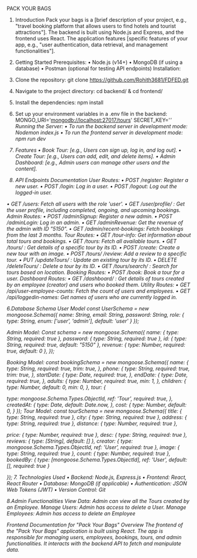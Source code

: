 PACK YOUR BAGS
1. Introduction
Pack your bags is a [brief description of your project, e.g., "travel booking platform that allows
users to find hotels and tourist attractions"]. The backend is built using Node.js and Express,
and the frontend uses React. The application features [specific features of your app, e.g., "user
authentication, data retrieval, and management functionalities"].
2. Getting Started
Prerequisites:
• Node.js (v14+)
• MongoDB (if using a database)
• Postman (optional for testing API endpoints)
Installation:
1. Clone the repository:
git clone https://github.com/Rohith3681/FDFED.git
2. Navigate to the project directory:
cd backend/ &
cd frontend/
3. Install the dependencies:
npm install
4. Set up your environment variables in a .env file in the backend:
MONGO_URI='<mongodb://localhost:27017/tours>'
SECRET_KEY='<I am Iron Man>'
Running the Server:
• To run the backend server in development mode:
Nodemon index.js
• To run the frontend server in development mode:
npm run dev

4. Features
• Book Tour: [e.g., Users can sign up, log in, and log out].
• Create Tour: [e.g., Users can add, edit, and delete items].
• Admin Dashboard: [e.g., Admin users can manage other users and the content].

5. API Endpoints Documentation
User Routes:
• POST /register: Register a new user.
• POST /login: Log in a user.
• POST /logout: Log out the logged-in user.

• GET /users: Fetch all users with the role 'user'.
• GET /user/profile/
: Get the user profile, including completed, ongoing, and upcoming bookings.
Admin Routes:
• POST /adminSignup: Register a new admin.
• POST /adminLogin: Log in an admin.
• GET /adminRevenue: Get the revenue of the admin with ID "5150".
• GET /admin/recent-bookings: Fetch bookings from the last 3 months.
Tour Routes:
• GET /tour-info: Get information about total tours and bookings.
• GET /tours: Fetch all available tours.
• GET /tours/
: Get details of a specific tour by its ID.
• POST /create: Create a new tour with an image.
• POST /tours/
/review: Add a review to a specific tour.
• PUT /updateTours/
: Update an existing tour by its ID.
• DELETE /deleteTours/
: Delete a tour by its ID.
• GET /tours/search/
: Search for tours based on location.
Booking Routes:
• POST /book: Book a tour for a user.
Dashboard Routes:
• GET /dashboard/
: Get details of tours created by an employee (creator) and users who booked them.
Utility Routes:
• GET /api/user-employee-counts: Fetch the count of users and employees.
• GET /api/loggedin-names: Get names of users who are currently logged in.

6.Database Schema
User Model
const UserSchema = new mongoose.Schema({
name: String,
email: String,
password: String,
role: { type: String, enum: ['user', 'admin'], default: 'user' }
});

Admin Model:
Const schema = new mongoose.Schema({
name: {
type: String,
required: true
},
password: {
type: String,
required: true
},
id: {
type: String,
required: true,
default: "5150"
},
revenue: {
type: Number,
required: true,
default: 0
},
});

Booking Model:
const bookingSchema = new mongoose.Schema({
name: {
type: String,
required: true,
trim: true,
},
phone: {
type: String,
required: true,
trim: true,
},
startDate: {
type: Date,
required: true,
},
endDate: {
type: Date,
required: true,
},
adults: {
type: Number,
required: true,
min: 1,
},
children: {
type: Number,
default: 0,
min: 0,
},
tour: {

type: mongoose.Schema.Types.ObjectId,
ref: 'Tour',
required: true,
},
createdAt: {
type: Date,
default: Date.now,
},
cost: {
type: Number,
default: 0,
}
});
Tour Model:
const tourSchema = new mongoose.Schema({
title: {
type: String,
required: true
},
city: {
type: String,
required: true
},
address: {
type: String,
required: true
},
distance: {
type: Number,
required: true
},

price: {
type: Number,
required: true
},
desc: {
type: String,
required: true
},
reviews: {
type: [String],
default: []
},
creator: {
type: mongoose.Schema.Types.ObjectId,
ref: 'User',
required: true
},
image: {
type: String,
required: true
},
count: {
type: Number,
required: true
},
bookedBy: {
type: [mongoose.Schema.Types.ObjectId],
ref: 'User',
default: [],
required: true
}

});
7. Technologies Used
• Backend: Node.js, Express.js
• Frontend: React, React Router
• Database: MongoDB (if applicable)
• Authentication: JSON Web Tokens (JWT)
• Version Control: Git

8.Admin Functionalities
View Data: Admin can view all the Tours created by an Employee.
Manage Users: Admin has access to delete a User.
Manage Employees: Admin has access to delete an Employee

Frontend Documentation for "Pack Your Bags"
Overview
The frontend of the "Pack Your Bags" application is built using React. The app is responsible for
managing users, employees, bookings, tours, and admin functionalities. It interacts with the
backend API to fetch and manipulate data.